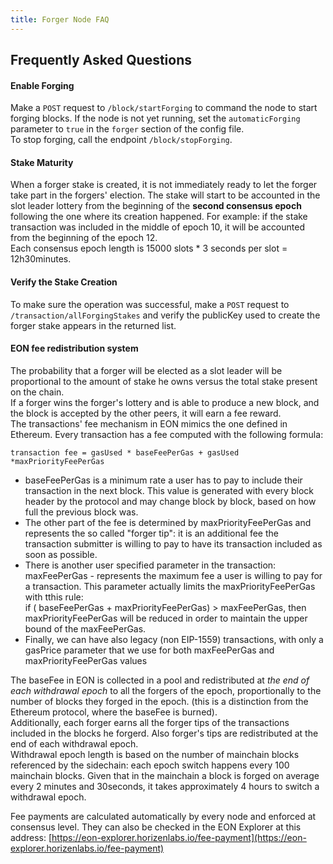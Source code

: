 ```yaml
---
title: Forger Node FAQ
---
```


## Frequently Asked Questions

#### Enable Forging
Make a `POST` request to `/block/startForging` to command the node to start forging blocks. If the node is not yet running, set the `automaticForging` parameter to `true` in the `forger` section of the config file.  
To stop forging, call the endpoint `/block/stopForging`.

#### Stake Maturity
When a forger stake is created, it is not immediately ready to let the forger take part in the forgers' election. The stake will start to be accounted in the slot leader lottery from the beginning of the  **second consensus epoch** following the one where its creation happened.
For example: if the stake transaction was included in the middle of epoch 10, it will be accounted from the beginning of the epoch 12.\
Each consensus epoch length is 15000 slots * 3 seconds per slot = 12h30minutes.


#### Verify the Stake Creation
To make sure the operation was successful, make a `POST` request to `/transaction/allForgingStakes` and verify the publicKey used to create the forger stake appears in the returned list.

#### EON fee redistribution system
The probability that a forger will be elected as a slot leader will be proportional to the amount of stake he owns versus the total stake present on the chain.\
If a forger wins the forger's lottery and is able to produce a new block, and the block is accepted by the other peers, it will earn a fee reward.\
The transactions' fee mechanism in EON mimics the one defined in Ethereum. Every transaction has a fee computed with the following formula:
```
transaction fee = gasUsed * baseFeePerGas + gasUsed *maxPriorityFeePerGas
```
- baseFeePerGas is a minimum rate a user has to pay to include their transaction in the next block. This value is generated with every block header by the protocol and may change block by block, based on how full the previous block was.
- The other part of the fee is determined by maxPriorityFeePerGas and represents the so called "forger tip": it is an additional fee the transaction submitter is willing to pay to have its transaction included as soon as possible.
- There is another user specified parameter in the transaction:
maxFeePerGas - represents the maximum fee a user is willing to pay for a transaction.
This parameter actually limits the maxPriorityFeePerGas with tthis rule:\
if ( baseFeePerGas + maxPriorityFeePerGas) > 	maxFeePerGas, then maxPriorityFeePerGas will be reduced in order to maintain the upper bound of the 	maxFeePerGas.
- Finally, we can have also legacy (non EIP-1559) transactions, with only a gasPrice parameter that we use for both maxFeePerGas and maxPriorityFeePerGas values


The baseFee in EON is collected in a pool and redistributed at *the end of each withdrawal epoch* to all the forgers of the epoch, proportionally to the number of blocks they forged in the epoch. (this is a distinction from the Ethereum protocol, where the baseFee is burned).\
Additionally, each forger earns all the forger tips of the transactions included in the blocks he forgerd. Also forger's tips are redistributed at the end of each withdrawal epoch.\
Withdrawal epoch length is based on the number of mainchain blocks referenced by the sidechain: each epoch switch happens every 100 mainchain blocks. Given that in the mainchain a block is forged on average every 2 minutes and 30seconds, it takes approximately 4 hours to switch a withdrawal epoch.

Fee payments are calculated automatically by every node and enforced at consensus level. They can also be checked in the EON Explorer at this address: [https://eon-explorer.horizenlabs.io/fee-payment](https://eon-explorer.horizenlabs.io/fee-payment)
